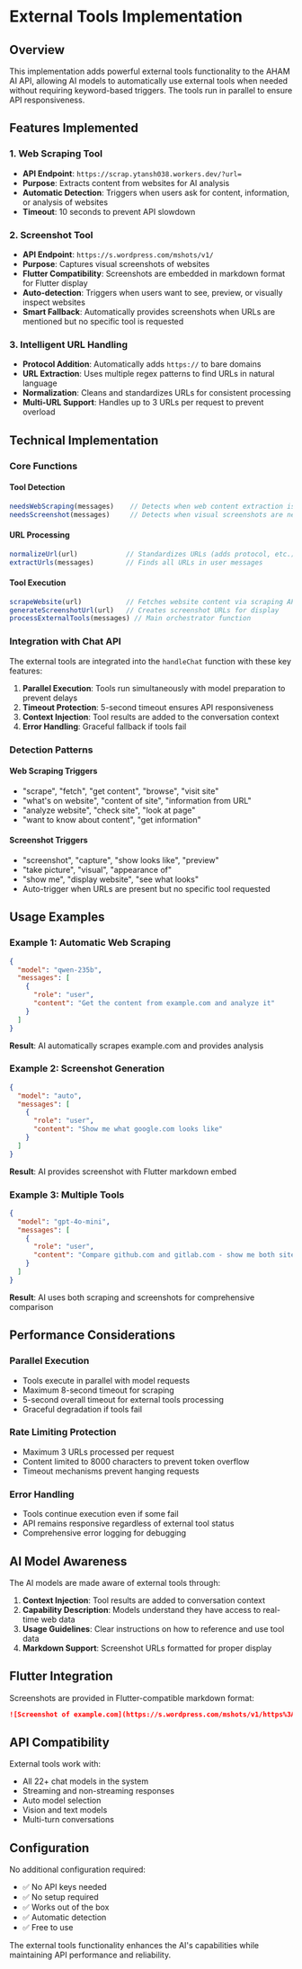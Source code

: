 # External Tools Implementation

## Overview

This implementation adds powerful external tools functionality to the AHAM AI API, allowing AI models to automatically use external tools when needed without requiring keyword-based triggers. The tools run in parallel to ensure API responsiveness.

## Features Implemented

### 1. Web Scraping Tool
- **API Endpoint**: `https://scrap.ytansh038.workers.dev/?url=`
- **Purpose**: Extracts content from websites for AI analysis
- **Automatic Detection**: Triggers when users ask for content, information, or analysis of websites
- **Timeout**: 10 seconds to prevent API slowdown

### 2. Screenshot Tool  
- **API Endpoint**: `https://s.wordpress.com/mshots/v1/`
- **Purpose**: Captures visual screenshots of websites
- **Flutter Compatibility**: Screenshots are embedded in markdown format for Flutter display
- **Auto-detection**: Triggers when users want to see, preview, or visually inspect websites
- **Smart Fallback**: Automatically provides screenshots when URLs are mentioned but no specific tool is requested

### 3. Intelligent URL Handling
- **Protocol Addition**: Automatically adds `https://` to bare domains
- **URL Extraction**: Uses multiple regex patterns to find URLs in natural language
- **Normalization**: Cleans and standardizes URLs for consistent processing
- **Multi-URL Support**: Handles up to 3 URLs per request to prevent overload

## Technical Implementation

### Core Functions

#### Tool Detection
```javascript
needsWebScraping(messages)    // Detects when web content extraction is needed
needsScreenshot(messages)     // Detects when visual screenshots are needed
```

#### URL Processing
```javascript
normalizeUrl(url)            // Standardizes URLs (adds protocol, etc.)
extractUrls(messages)        // Finds all URLs in user messages
```

#### Tool Execution
```javascript
scrapeWebsite(url)           // Fetches website content via scraping API
generateScreenshotUrl(url)   // Creates screenshot URLs for display
processExternalTools(messages) // Main orchestrator function
```

### Integration with Chat API

The external tools are integrated into the `handleChat` function with these key features:

1. **Parallel Execution**: Tools run simultaneously with model preparation to prevent delays
2. **Timeout Protection**: 5-second timeout ensures API responsiveness
3. **Context Injection**: Tool results are added to the conversation context
4. **Error Handling**: Graceful fallback if tools fail

### Detection Patterns

#### Web Scraping Triggers
- "scrape", "fetch", "get content", "browse", "visit site"
- "what's on website", "content of site", "information from URL"
- "analyze website", "check site", "look at page"
- "want to know about content", "get information"

#### Screenshot Triggers  
- "screenshot", "capture", "show looks like", "preview"
- "take picture", "visual", "appearance of"
- "show me", "display website", "see what looks"
- Auto-trigger when URLs are present but no specific tool requested

## Usage Examples

### Example 1: Automatic Web Scraping
```json
{
  "model": "qwen-235b",
  "messages": [
    {
      "role": "user",
      "content": "Get the content from example.com and analyze it"
    }
  ]
}
```

**Result**: AI automatically scrapes example.com and provides analysis

### Example 2: Screenshot Generation
```json
{
  "model": "auto", 
  "messages": [
    {
      "role": "user",
      "content": "Show me what google.com looks like"
    }
  ]
}
```

**Result**: AI provides screenshot with Flutter markdown embed

### Example 3: Multiple Tools
```json
{
  "model": "gpt-4o-mini",
  "messages": [
    {
      "role": "user", 
      "content": "Compare github.com and gitlab.com - show me both sites and get their content"
    }
  ]
}
```

**Result**: AI uses both scraping and screenshots for comprehensive comparison

## Performance Considerations

### Parallel Execution
- Tools execute in parallel with model requests
- Maximum 8-second timeout for scraping
- 5-second overall timeout for external tools processing
- Graceful degradation if tools fail

### Rate Limiting Protection
- Maximum 3 URLs processed per request
- Content limited to 8000 characters to prevent token overflow
- Timeout mechanisms prevent hanging requests

### Error Handling
- Tools continue execution even if some fail
- API remains responsive regardless of external tool status
- Comprehensive error logging for debugging

## AI Model Awareness

The AI models are made aware of external tools through:

1. **Context Injection**: Tool results are added to conversation context
2. **Capability Description**: Models understand they have access to real-time web data
3. **Usage Guidelines**: Clear instructions on how to reference and use tool data
4. **Markdown Support**: Screenshot URLs formatted for proper display

## Flutter Integration

Screenshots are provided in Flutter-compatible markdown format:
```markdown
![Screenshot of example.com](https://s.wordpress.com/mshots/v1/https%3A%2F%2Fexample.com?w=1280&h=960)
```

## API Compatibility

External tools work with:
- All 22+ chat models in the system
- Streaming and non-streaming responses  
- Auto model selection
- Vision and text models
- Multi-turn conversations

## Configuration

No additional configuration required:
- ✅ No API keys needed
- ✅ No setup required
- ✅ Works out of the box
- ✅ Automatic detection
- ✅ Free to use

The external tools functionality enhances the AI's capabilities while maintaining API performance and reliability.